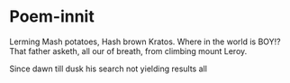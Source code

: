 # Poem-innit
Lerming
Mash potatoes,
Hash brown Kratos.
Where in the world is BOY!?
That father asketh,
all our of breath,
from climbing mount Leroy.

Since dawn till dusk his search not yielding
results all
